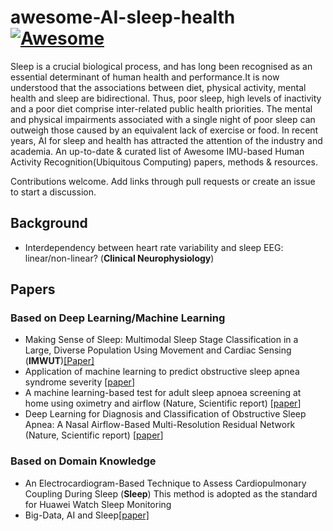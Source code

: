 # awesome-AI-sleep-health [![Awesome](https://cdn.rawgit.com/sindresorhus/awesome/d7305f38d29fed78fa85652e3a63e154dd8e8829/media/badge.svg)](https://github.com/sindresorhus/awesome)

Sleep is a crucial biological process, and has long been recognised as an essential determinant of human health and performance.It is now understood that the associations between diet, physical activity, mental health and sleep are bidirectional. Thus, poor sleep, high levels of inactivity and a poor diet comprise inter-related public health priorities. The mental and physical impairments associated with a single night of poor sleep can outweigh those caused by an equivalent lack of exercise or food.
In recent years, AI for sleep and health has attracted the attention of the industry and academia. An up-to-date & curated list of Awesome IMU-based Human Activity Recognition(Ubiquitous Computing) papers, methods & resources.

Contributions welcome. Add links through pull requests or create an issue to start a discussion.
## Background
- Interdependency between heart rate variability and sleep EEG: linear/non-linear? (**Clinical Neurophysiology**)

## Papers
### Based on Deep Learning/Machine Learning
- <a name="MSS"></a> Making Sense of Sleep: Multimodal Sleep Stage Classification in a Large, Diverse Population Using Movement and Cardiac Sensing (**IMWUT**)[[Paper]](https://dl.acm.org/doi/abs/10.1145/3397325)
- <a name="CPC"></a> Application of machine learning to predict obstructive sleep apnea syndrome severity [[paper](https://journals.sagepub.com/doi/pdf/10.1177/1460458218824725)]
- <a name=""></a> A machine learning-based test for adult sleep apnoea screening at home using oximetry and airflow (Nature, Scientific report) [[paper](https://www.nature.com/articles/s41598-020-62223-4)]
- <a name=""></a> Deep Learning for Diagnosis and Classification of Obstructive Sleep Apnea: A Nasal Airflow-Based Multi-Resolution Residual Network (Nature, Scientific report) [[paper](https://www.dovepress.com/deep-learning-for-diagnosis-and-classification-of-obstructive-sleep-ap-peer-reviewed-fulltext-article-NSS)]
### Based on Domain Knowledge
- <a name="https://doi.org/10.1093/sleep/28.9.1151"></a> An Electrocardiogram-Based Technique to Assess Cardiopulmonary Coupling During Sleep (**Sleep**) This method is adopted as the standard for Huawei Watch Sleep Monitoring
- <a name="BAS"></a> Big-Data, AI and Sleep[[paper]](https://academic.oup.com/sleep/pages/big-data-vi)
